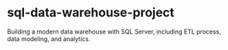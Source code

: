 # sql-data-warehouse-project
Building a modern data warehouse with SQL Server, including ETL process, data modeling, and analytics. 
